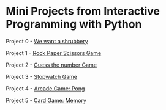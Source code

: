 # Mini Projects from Interactive Programming with Python

Project 0 - [We want a shrubbery](https://github.com/setu-parekh/interactive-programming-in-python/blob/master/Project%200:%20We%20want%20a%20shruberry/project_0_we_want_a_shruberry.py)

Project 1 - [Rock Paper Scissors Game](https://github.com/setu-parekh/interactive-programming-in-python/blob/master/Project%201:%20Rock%20Paper%20Scissors/rock_paper_scissors.py)

Project 2 - [Guess the number Game](https://github.com/setu-parekh/interactive-programming-in-python/blob/master/Project%202:%20Guess%20the%20number/guess_the_number.py)

Project 3 - [Stopwatch Game](https://github.com/setu-parekh/interactive-programming-in-python/blob/master/Project%203:%20Stopwatch%20-%20the%20game/stopwatch_game.py)

Project 4 - [Arcade Game: Pong](https://github.com/setu-parekh/interactive-programming-in-python/blob/master/Project%204:%20Arcade%20game%20-%20Pong/pong_game.py)

Project 5 - [Card Game: Memory](https://github.com/setu-parekh/interactive-programming-in-python/blob/master/Project%205:%20Card%20game%20-%20Memory/memory_game.py)
